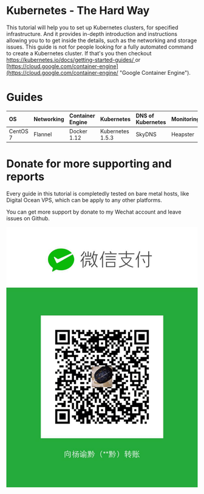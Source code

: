 # Kubernetes - The Hard Way

This tutorial will help you to set up Kubernetes clusters, for specified infrastructure. And it provides in-depth introduction and instructions allowing you to to get inside the details, such as the networking and storage issues. This guide is not for people looking for a fully automated command to create a Kubernetes cluster. If that's you then checkout [https://kubernetes.io/docs/getting-started-guides/ ](https://kubernetes.io/docs/getting-started-guides/ "Getting Started Guides")or [https://cloud.google.com/container-engine](https://cloud.google.com/container-engine/ "Google Container Engine").

# Guides

| OS | Networking | Container Engine | Kubernetes | DNS of Kubernetes | Monitoring |
| :--- | :--- | :--- | :--- | :--- | :--- |
| CentOS 7 | Flannel | Docker 1.12 | Kubernetes 1.5.3 | SkyDNS | Heapster |

# Donate for more supporting and reports

Every guide in this tutorial is completedly tested on bare metal hosts, like Digital Ocean VPS, which can be apply to any other platforms.

You can get more support by donate to my Wechat account and leave issues on Github.

![](/assets/1449260029.jpg)

